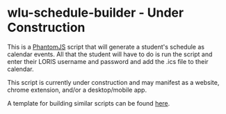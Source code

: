 # wlu-schedule-builder - Under Construction

This is a [PhantomJS](http://phantomjs.org) script that will generate a student's schedule as calendar events.
All that the student will have to do is run the script and enter their LORIS username and password and add the .ics file to their calendar.

This script is currently under construction and may manifest as a website, chrome extension, and/or a desktop/mobile app.

A template for building similar scripts can be found [here](http://code-epicenter.com/how-to-login-to-twitter-using-casperjs-and-phantomjs-and-extract-tweets/).
